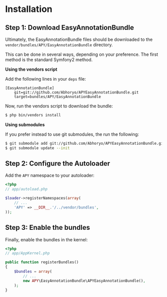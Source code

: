 Installation
============

## Step 1: Download EasyAnnotationBundle

Ultimately, the EasyAnnotationBundle files should be downloaded to the
`vendor/bundles/APY/EasyAnnotationBundle` directory.

This can be done in several ways, depending on your preference. The first
method is the standard Symfony2 method.

**Using the vendors script**

Add the following lines in your `deps` file:

```
[EasyAnnotationBundle]
    git=git://github.com/Abhoryo/APYEasyAnnotationBundle.git
    target=bundles/APY/EasyAnnotationBundle
```

Now, run the vendors script to download the bundle:

```bash
$ php bin/vendors install
```

**Using submodules**

If you prefer instead to use git submodules, the run the following:

```bash
$ git submodule add git://github.com/Abhoryo/APYEasyAnnotationBundle.git vendor/bundles/APY/EasyAnnotationBundle
$ git submodule update --init
```

## Step 2: Configure the Autoloader

Add the `APY` namespace to your autoloader:

```php
<?php
// app/autoload.php

$loader->registerNamespaces(array(
    // ...
    'APY' => __DIR__.'/../vendor/bundles',
));
```

## Step 3: Enable the bundles

Finally, enable the bundles in the kernel:

```php
<?php
// app/AppKernel.php

public function registerBundles()
{
    $bundles = array(
        // ...
        new APY\EasyAnnotationBundle\APYEasyAnnotationBundle(),
    );
}
```
